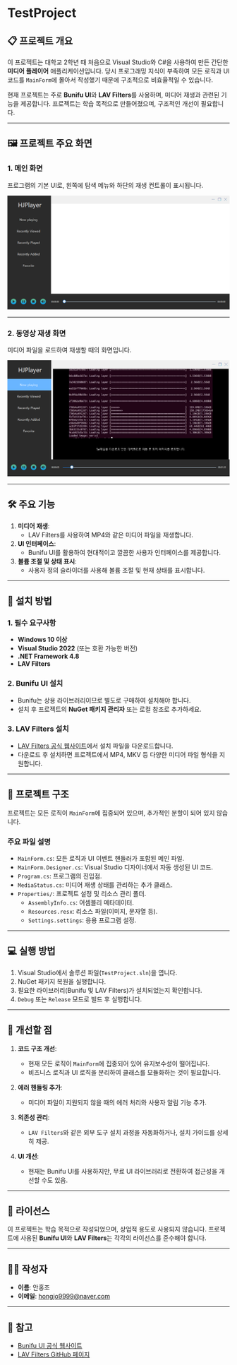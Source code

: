 # TestProject

## 📋 프로젝트 개요
이 프로젝트는 대학교 2학년 때 처음으로 Visual Studio와 C#을 사용하여 만든 간단한 **미디어 플레이어** 애플리케이션입니다. 당시 프로그래밍 지식이 부족하여 모든 로직과 UI 코드를 `MainForm`에 몰아서 작성했기 때문에 구조적으로 비효율적일 수 있습니다.  

현재 프로젝트는 주로 **Bunifu UI**와 **LAV Filters**를 사용하며, 미디어 재생과 관련된 기능을 제공합니다. 프로젝트는 학습 목적으로 만들어졌으며, 구조적인 개선이 필요합니다.

---

## 🖼️ 프로젝트 주요 화면

### 1. **메인 화면**
프로그램의 기본 UI로, 왼쪽에 탐색 메뉴와 하단의 재생 컨트롤이 표시됩니다.

![Main Screen](https://github.com/hongjo-dev/videoplayer-project/raw/main/images/main-screen.png)

---

### 2. **동영상 재생 화면**
미디어 파일을 로드하여 재생할 때의 화면입니다.

![Playback Screen](https://github.com/hongjo-dev/videoplayer-project/raw/main/images/playback-screen.png)

---

## 🛠️ 주요 기능
1. **미디어 재생**:
   - LAV Filters를 사용하여 MP4와 같은 미디어 파일을 재생합니다.
2. **UI 인터페이스**:
   - Bunifu UI를 활용하여 현대적이고 깔끔한 사용자 인터페이스를 제공합니다.
3. **볼륨 조절 및 상태 표시**:
   - 사용자 정의 슬라이더를 사용해 볼륨 조절 및 현재 상태를 표시합니다.

---

## 🔧 설치 방법

### 1. **필수 요구사항**
- **Windows 10 이상**
- **Visual Studio 2022** (또는 호환 가능한 버전)
- **.NET Framework 4.8**
- **LAV Filters**

### 2. **Bunifu UI 설치**
- Bunifu는 상용 라이브러리이므로 별도로 구매하여 설치해야 합니다.
- 설치 후 프로젝트의 **NuGet 패키지 관리자** 또는 로컬 참조로 추가하세요.

### 3. **LAV Filters 설치**
- [LAV Filters 공식 웹사이트](https://github.com/Nevcairiel/LAVFilters)에서 설치 파일을 다운로드합니다.
- 다운로드 후 설치하면 프로젝트에서 MP4, MKV 등 다양한 미디어 파일 형식을 지원합니다.

---

## 📂 프로젝트 구조
프로젝트는 모든 로직이 `MainForm`에 집중되어 있으며, 추가적인 분할이 되어 있지 않습니다.

### 주요 파일 설명
- `MainForm.cs`: 모든 로직과 UI 이벤트 핸들러가 포함된 메인 파일.
- `MainForm.Designer.cs`: Visual Studio 디자이너에서 자동 생성된 UI 코드.
- `Program.cs`: 프로그램의 진입점.
- `MediaStatus.cs`: 미디어 재생 상태를 관리하는 추가 클래스.
- `Properties/`: 프로젝트 설정 및 리소스 관리 폴더.
  - `AssemblyInfo.cs`: 어셈블리 메타데이터.
  - `Resources.resx`: 리소스 파일(이미지, 문자열 등).
  - `Settings.settings`: 응용 프로그램 설정.

---

## 💻 실행 방법
1. Visual Studio에서 솔루션 파일(`TestProject.sln`)을 엽니다.
2. NuGet 패키지 복원을 실행합니다.
3. 필요한 라이브러리(Bunifu 및 LAV Filters)가 설치되었는지 확인합니다.
4. `Debug` 또는 `Release` 모드로 빌드 후 실행합니다.

---

## 🌟 개선할 점
1. **코드 구조 개선**:
   - 현재 모든 로직이 `MainForm`에 집중되어 있어 유지보수성이 떨어집니다.
   - 비즈니스 로직과 UI 로직을 분리하여 클래스를 모듈화하는 것이 필요합니다.

2. **에러 핸들링 추가**:
   - 미디어 파일이 지원되지 않을 때의 에러 처리와 사용자 알림 기능 추가.

3. **의존성 관리**:
   - `LAV Filters`와 같은 외부 도구 설치 과정을 자동화하거나, 설치 가이드를 상세히 제공.

4. **UI 개선**:
   - 현재는 Bunifu UI를 사용하지만, 무료 UI 라이브러리로 전환하여 접근성을 개선할 수도 있음.

---

## 📜 라이선스
이 프로젝트는 학습 목적으로 작성되었으며, 상업적 용도로 사용되지 않습니다. 프로젝트에 사용된 **Bunifu UI**와 **LAV Filters**는 각각의 라이선스를 준수해야 합니다.

---

## 🙋‍♂️ 작성자
- **이름**: 안홍조
- **이메일**: hongjo9999@naver.com

---

## 📝 참고
- [Bunifu UI 공식 웹사이트](https://bunifuframework.com/)
- [LAV Filters GitHub 페이지](https://github.com/Nevcairiel/LAVFilters)
